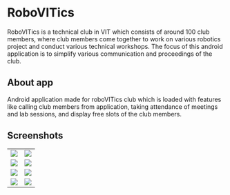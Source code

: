 # RoboVITics
RoboVITics is a technical club in VIT which consists of around 100 club members, where club members come together to work on various robotics project and conduct various technical workshops. The focus of this android application is to simplify various communication and proceedings of the club.
## About app
Android application made for roboVITics club which is loaded with features like calling club members from application, taking attendance of meetings and lab sessions, and display free slots of the club members.

## Screenshots
<table cellspacing="0" cellpadding="0">
<tr>
<td><img src="https://i.imgur.com/t9gkTQY.png"></td>
<td><img src="https://i.imgur.com/zYJUMf8.png"></td>
</tr>
<tr>
<td><img src="https://i.imgur.com/sQdbE1n.png"></td>
<td><img src="https://i.imgur.com/mYHdMBY.png"></td>
</tr>
<tr>
<td><img src="https://i.imgur.com/gg6plaC.png"></td>
<td><img src="https://i.imgur.com/y8Dm39d.png"></td>
</tr>
<tr>
<td><img src="https://i.imgur.com/0WAlXtc.png"></td>
<td><img src="https://i.imgur.com/ncsYyVu.png"></td>
</tr>
</table>

